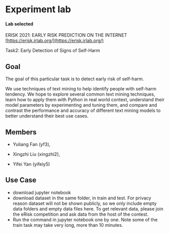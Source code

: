 # Experiment lab

#### Lab selected

ERISK 2021: EARLY RISK PREDICTION ON THE INTERNET [https://erisk.irlab.org/](https://erisk.irlab.org/)

Task2: Early Detection of Signs of Self-Harm

## Goal

The goal of this particular task is to detect early risk of self-harm.  

We use techniques of text mining to help identify people with self-harm tendency. We hope to explore several common text mining techniques, learn how to apply them with Python in real world context, understand their model parameters by experimenting and tuning them, and compare and contrast the performance and accuracy of different text mining models to better understand their best use cases.



## Members

- Yuliang Fan (yf3), 

- Xingzhi Liu (xingzhi2), 

- Yifei Yan (yifeiy5) 



## Use Case

- download jupyter notebook
- download dataset in the same folder, in train and test. For privacy reason dataset will not be shown publicly, so we only include empty data folders and empty data files here. To get relevant data, please join the eRisk competition and ask data from the host of the contest. 
- Run the command in jupyter notebook one by one. Note some of the train task may take very long, more than 10 minutes.